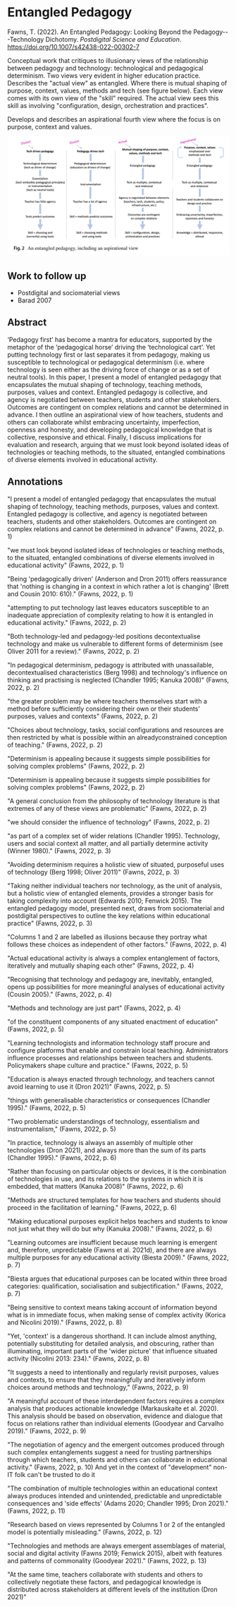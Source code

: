# Entangled Pedagogy



Fawns, T. (2022). An Entangled Pedagogy: Looking Beyond the Pedagogy---Technology Dichotomy. *Postdigital Science and Education*. <https://doi.org/10.1007/s42438-022-00302-7>

Conceptual work that critiques to illusionary views of the relationship between pedagogy and technology: technological and pedagogical determinism. Two views very evident in higher education practice. Describes the "actual view" as entangled. Where there is mutual shaping of purpose, context, values, methods and tech (see figure below). Each view comes with its own view of the "skill" required. The actual view sees this skill as involving "configuration, design, orchestration and practices".

Develops and describes an aspirational fourth view where the focus is on purpose, context and values.

![Fawns' (2022, p. 9) aspirational view of entangled pedagogy](pics/entagled-pedagogy-aspirational.png)  

## Work to follow up

- Postdigital and sociomaterial views
- Barad 2007

## Abstract

‘Pedagogy first’ has become a mantra for educators, supported by the metaphor of the ‘pedagogical horse’ driving the ‘technological cart’. Yet putting technology first or last separates it from pedagogy, making us susceptible to technological or pedagogical determinism (i.e. where technology is seen either as the driving force of change or as a set of neutral tools). In this paper, I present a model of entangled pedagogy that encapsulates the mutual shaping of technology, teaching methods, purposes, values and context. Entangled pedagogy is collective, and agency is negotiated between teachers, students and other stakeholders. Outcomes are contingent on complex relations and cannot be determined in advance. I then outline an aspirational view of how teachers, students and others can collaborate whilst embracing uncertainty, imperfection, openness and honesty, and developing pedagogical knowledge that is collective, responsive and ethical. Finally, I discuss implications for evaluation and research, arguing that we must look beyond isolated ideas of technologies or teaching methods, to the situated, entangled combinations of diverse elements involved in educational activity.

## Annotations

"I present a model of entangled pedagogy that encapsulates the mutual shaping of technology, teaching methods, purposes, values and context. Entangled pedagogy is collective, and agency is negotiated between teachers, students and other stakeholders. Outcomes are contingent on complex relations and cannot be determined in advance" (Fawns, 2022, p. 1)

"we must look beyond isolated ideas of technologies or teaching methods, to the situated, entangled combinations of diverse elements involved in educational activity" (Fawns, 2022, p. 1)

"Being 'pedagogically driven' (Anderson and Dron 2011) offers reassurance that 'nothing is changing in a context in which rather a lot is changing' (Brett and Cousin 2010: 610)." (Fawns, 2022, p. 1)

"attempting to put technology last leaves educators susceptible to an inadequate appreciation of complexity relating to how it is entangled in educational activity." (Fawns, 2022, p. 2)

"Both technology-led and pedagogy-led positions decontextualise technology and make us vulnerable to different forms of determinism (see Oliver 2011 for a review)." (Fawns, 2022, p. 2)

"In pedagogical determinism, pedagogy is attributed with unassailable, decontextualised characteristics (Berg 1998) and technology's influence on thinking and practising is neglected (Chandler 1995; Kanuka 2008)" (Fawns, 2022, p. 2)

"the greater problem may be where teachers themselves start with a method before sufficiently considering their own or their students' purposes, values and contexts" (Fawns, 2022, p. 2)

"Choices about technology, tasks, social configurations and resources are then restricted by what is possible within an alreadyconstrained conception of teaching." (Fawns, 2022, p. 2)

"Determinism is appealing because it suggests simple possibilities for solving complex problems" (Fawns, 2022, p. 2)

"Determinism is appealing because it suggests simple possibilities for solving complex problems" (Fawns, 2022, p. 2)

"A general conclusion from the philosophy of technology literature is that extremes of any of these views are problematic" (Fawns, 2022, p. 2)

"we should consider the influence of technology" (Fawns, 2022, p. 2)

"as part of a complex set of wider relations (Chandler 1995). Technology, users and social context all matter, and all partially determine activity (Winner 1980)." (Fawns, 2022, p. 3)

"Avoiding determinism requires a holistic view of situated, purposeful uses of technology (Berg 1998; Oliver 2011)" (Fawns, 2022, p. 3)

"Taking neither individual teachers nor technology, as the unit of analysis, but a holistic view of entangled elements, provides a stronger basis for taking complexity into account (Edwards 2010; Fenwick 2015). The entangled pedagogy model, presented next, draws from sociomaterial and postdigital perspectives to outline the key relations within educational practice" (Fawns, 2022, p. 3)

"Columns 1 and 2 are labelled as illusions because they portray what follows these choices as independent of other factors." (Fawns, 2022, p. 4)

"Actual educational activity is always a complex entanglement of factors, iteratively and mutually shaping each other" (Fawns, 2022, p. 4)

"Recognising that technology and pedagogy are, inevitably, entangled, opens up possibilities for more meaningful analyses of educational activity (Cousin 2005)." (Fawns, 2022, p. 4)

"Methods and technology are just part" (Fawns, 2022, p. 4)

"of the constituent components of any situated enactment of education" (Fawns, 2022, p. 5)

"Learning technologists and information technology staff procure and configure platforms that enable and constrain local teaching. Administrators influence processes and relationships between teachers and students. Policymakers shape culture and practice." (Fawns, 2022, p. 5)

"Education is always enacted through technology, and teachers cannot avoid learning to use it (Dron 2021)" (Fawns, 2022, p. 5)

"things with generalisable characteristics or consequences (Chandler 1995)." (Fawns, 2022, p. 5)

"Two problematic understandings of technology, essentialism and instrumentalism," (Fawns, 2022, p. 5)

"In practice, technology is always an assembly of multiple other technologies (Dron 2021), and always more than the sum of its parts (Chandler 1995)." (Fawns, 2022, p. 6)

"Rather than focusing on particular objects or devices, it is the combination of technologies in use, and its relations to the systems in which it is embedded, that matters (Kanuka 2008)" (Fawns, 2022, p. 6)

"Methods are structured templates for how teachers and students should proceed in the facilitation of learning." (Fawns, 2022, p. 6)

"Making educational purposes explicit helps teachers and students to know not just what they will do but why (Kanuka 2008)." (Fawns, 2022, p. 6)

"Learning outcomes are insufficient because much learning is emergent and, therefore, unpredictable (Fawns et al. 2021d), and there are always multiple purposes for any educational activity (Biesta 2009)." (Fawns, 2022, p. 7)

"Biesta argues that educational purposes can be located within three broad categories: qualification, socialisation and subjectification." (Fawns, 2022, p. 7)

"Being sensitive to context means taking account of information beyond what is in immediate focus, when making sense of complex activity (Korica and Nicolini 2019)." (Fawns, 2022, p. 8)

"Yet, 'context' is a dangerous shorthand. It can include almost anything, potentially substituting for detailed analysis, and obscuring, rather than illuminating, important parts of the 'wider picture' that influence situated activity (Nicolini 2013: 234)." (Fawns, 2022, p. 8)

"It suggests a need to intentionally and regularly revisit purposes, values and contexts, to ensure that they meaningfully and iteratively inform choices around methods and technology," (Fawns, 2022, p. 9)

"A meaningful account of these interdependent factors requires a complex analysis that produces actionable knowledge (Markauskaite et al. 2020). This analysis should be based on observation, evidence and dialogue that focus on relations rather than individual elements (Goodyear and Carvalho 2019)." (Fawns, 2022, p. 9)

"The negotiation of agency and the emergent outcomes produced through such complex entanglements suggest a need for trusting partnerships through which teachers, students and others can collaborate in educational activity." (Fawns, 2022, p. 10) And yet in the context of "development" non-IT folk can't be trusted to do it

"The combination of multiple technologies within an educational context always produces intended and unintended, predictable and unpredictable consequences and 'side effects' (Adams 2020; Chandler 1995; Dron 2021)." (Fawns, 2022, p. 11)

"Research based on views represented by Columns 1 or 2 of the entangled model is potentially misleading." (Fawns, 2022, p. 12)

"Technologies and methods are always emergent assemblages of material, social and digital activity (Fawns 2019; Fenwick 2015), albeit with features and patterns of commonality (Goodyear 2021)." (Fawns, 2022, p. 13)

"At the same time, teachers collaborate with students and others to collectively negotiate these factors, and pedagogical knowledge is distributed across stakeholders at different levels of the institution (Dron 2021)"


